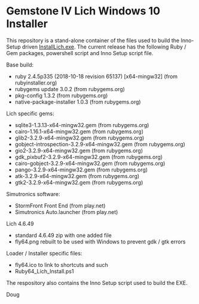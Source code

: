 Gemstone IV Lich Windows 10 Installer
=====================================

This repository is a stand-alone container of the files used to build the Inno-Setup driven [InstallLich.exe](https://bit.ly/Win10_Lich_Installer).  The current release has the following Ruby / Gem packages, powershell script and Inno Setup script file.

Base build:
* ruby 2.4.5p335 (2018-10-18 revision 65137) [x64-mingw32] (from rubyinstaller.org)
* rubygems update 3.0.2 (from rubygems.org)
* pkg-config 1.3.2 (from rubygems.org)
* native-package-installer 1.0.3 (from rubygems.org)

Lich specific gems:
* sqlite3-1.3.13-x64-mingw32.gem (from rubygems.org)
* cairo-1.16.1-x64-mingw32.gem (from rubygems.org)
* glib2-3.2.9-x64-mingw32.gem (from rubygems.org)
* gobject-introspection-3.2.9-x64-mingw32.gem (from rubygems.org)
* gio2-3.2.9-x64-mingw32.gem (from rubygems.org)
* gdk_pixbuf2-3.2.9-x64-mingw32.gem (from rubygems.org)
* cairo-gobject-3.2.9-x64-mingw32.gem (from rubygems.org)
* pango-3.2.9-x64-mingw32.gem (from rubygems.org)
* atk-3.2.9-x64-mingw32.gem (from rubygems.org)
* gtk2-3.2.9-x64-mingw32.gem (from rubygems.org)

Simutronics software:
* StormFront Front End (from play.net)
* Simutronics Auto.launcher (from play.net)

Lich 4.6.49
* standard 4.6.49 zip with one added file
* fly64.png rebuilt to be used with Windows to prevent gdk / gtk errors

Loader / Installer specific files:
* fly64.ico to link to shortcuts and such
* Ruby64_Lich_Install.ps1

The respository also contains the Inno Setup script used to build the EXE.

Doug


